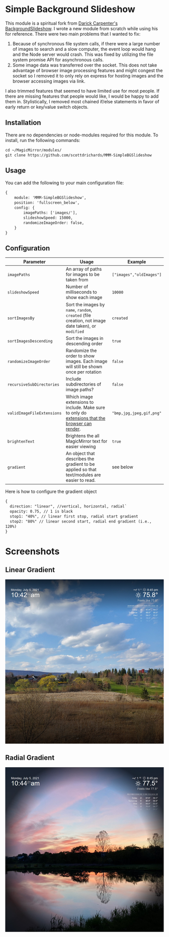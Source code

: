 # Simple Background Slideshow
This module is a spiritual fork from [Darick Carpenter's BackgroundSlideshow](https://github.com/darickc/MMM-BackgroundSlideshow). I wrote a new module from scratch while using his for reference. There were two main problems that I wanted to fix:
1. Because of synchronous file system calls, if there were a large number of images to search and a slow computer, the event loop would hang and the Node server would crash. This was fixed by utilizing the file system promise API for asynchronous calls.
2. Some image data was transferred over the socket. This does not take advantage of browser image processing features and might congest the socket so I removed it to only rely on express for hosting images and the browser accessing images via link.


I also trimmed features that seemed to have limited use for most people. If there are missing features that people would like, I would be happy to add them in.
Stylistically, I removed most chained if/else statements in favor of early return or key/value switch objects.

## Installation
There are no dependencies or node-modules required for this module. To install, run the following commands:

    cd ~/MagicMirror/modules/
    git clone https://github.com/scottdrichards/MMM-SimpleBGSlideshow
## Usage
You can add the following to your main configuration file:

    {
        module: 'MMM-SimpleBGSlideshow',
        position: 'fullscreen_below',
        config: {
            imagePaths: ['images/'],
            slideshowSpeed: 15000,
            randomizeImageOrder: false,
        }
    }
## Configuration
|Parameter | Usage| Example|
|----------|----------|----------|
|`imagePaths`|An array of paths for images to be taken from|`["images","oldImages"]`|
|`slideshowSpeed`|Number of milliseconds to show each image|`10000`|
`sortImagesBy`|Sort the images by `name`, `random`, `created` (file creation, not image date taken), or `modified`|`created`|
|`sortImagesDescending`|Sort the images in descending order|`true`|
|`randomizeImageOrder`|Randomize the order to show images. Each image will still be shown once per rotation|`false`|
|`recursiveSubDirectories`|Include subdirectories of image paths?|`false`|
|`validImageFileExtensions`|Which image extensions to include. Make sure to only do [extensions that the browser can render](https://developer.mozilla.org/en-US/docs/Web/HTML/Element/img#supported_image_formats).|`"bmp,jpg,jpeg,gif,png"`|
|`brightenText`|Brightens the all MagicMirror text for easier viewing|`true`|
|`gradient`|An object that describes the gradient to be applied so that text/modules are easier to read.| see below

Here is how to configure the gradient object

    {
      direction: "linear", //vertical, horizontal, radial`
      opacity: 0.75, // 1 is black
      stop1: "40%", // linear first stop, radial start gradient
      stop2: "80%" // linear second start, radial end gradient (i.e., 120%)
    }

# Screenshots
## Linear Gradient
![Linear Gradient Example](/screenshots/Linear%20Gradient.jpg)
## Radial Gradient
![Radial Gradient Example](/screenshots/Radial%20Gradient.jpg)